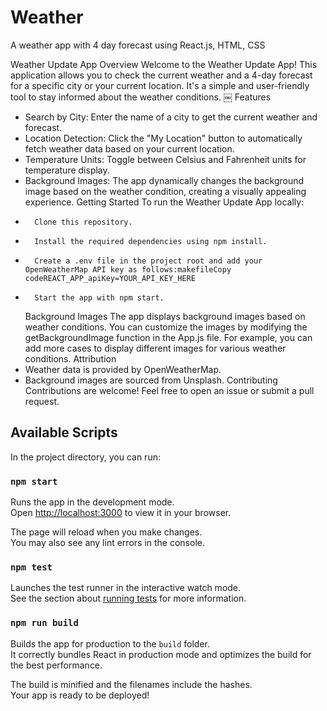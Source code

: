 # Weather

A weather app with 4 day forecast using React.js, HTML, CSS

Weather Update App
Overview
Welcome to the Weather Update App! This application allows you to check the current weather and a 4-day forecast for a specific city or your current location. It's a simple and user-friendly tool to stay informed about the weather conditions.
￼
Features

- Search by City: Enter the name of a city to get the current weather and forecast.
- Location Detection: Click the "My Location" button to automatically fetch weather data based on your current location.
- Temperature Units: Toggle between Celsius and Fahrenheit units for temperature display.
- Background Images: The app dynamically changes the background image based on the weather condition, creating a visually appealing experience.
  Getting Started
  To run the Weather Update App locally:
-     	Clone this repository.
-     	Install the required dependencies using npm install.
-     	Create a .env file in the project root and add your OpenWeatherMap API key as follows:makefileCopy codeREACT_APP_apiKey=YOUR_API_KEY_HERE
-     	Start the app with npm start.
  Background Images
  The app displays background images based on weather conditions. You can customize the images by modifying the getBackgroundImage function in the App.js file. For example, you can add more cases to display different images for various weather conditions.
  Attribution
- Weather data is provided by OpenWeatherMap.
- Background images are sourced from Unsplash.
  Contributing
  Contributions are welcome! Feel free to open an issue or submit a pull request.

## Available Scripts

In the project directory, you can run:

### `npm start`

Runs the app in the development mode.\
Open [http://localhost:3000](http://localhost:3000) to view it in your browser.

The page will reload when you make changes.\
You may also see any lint errors in the console.

### `npm test`

Launches the test runner in the interactive watch mode.\
See the section about [running tests](https://facebook.github.io/create-react-app/docs/running-tests) for more information.

### `npm run build`

Builds the app for production to the `build` folder.\
It correctly bundles React in production mode and optimizes the build for the best performance.

The build is minified and the filenames include the hashes.\
Your app is ready to be deployed!
